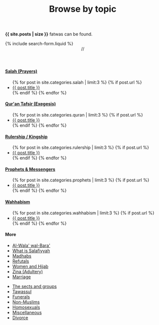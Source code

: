 ﻿---
title: Browse by topic
layout: page
active: topic
permalink: /topic/
---

<article class="post">
<p><b>{{ site.posts | size }}</b> fatwas can be found.</p>
{% include search-form.liquid %}

<br/>

<header class="major">
 <span class="date">//</span>
</header>

<div class="row">
 <div class="col-6 col-12-small">
<div class="box">
<h4><a class="icon solid fa fa-folder-open" href="/salah/"> Salah (Prayers)</a></h4>
<ul class="posts">
  {% for post in site.categories.salah | limit:3 %}
    {% if post.url %}
    <li><a href="{{ post.url }}">{{ post.title }}</a>
    </li>
    {% endif %}
  {% endfor %}
</ul>
</div>
</div>
 <div class="col-6 col-12-small">
<div class="box">
<h4><a class="icon solid fa fa-folder-open" href="/tafsir-quran/"> Qur'an Tafsir (Exegesis)</a></h4>
<ul class="posts">
  {% for post in site.categories.quran | limit:3 %}
    {% if post.url %}
    <li><a href="{{ post.url }}">{{ post.title }}</a>
    </li>
    {% endif %}
  {% endfor %}
</ul>
</div>
</div>
</div>

<div class="box">
<h4><a class="icon solid fa fa-folder-open" href="/rulership/"> Rulership / Kingship</a></h4>
<ul class="posts">
  {% for post in site.categories.rulership | limit:3 %}
    {% if post.url %}
    <li><a href="{{ post.url }}">{{ post.title }}</a>
    </li>
    {% endif %}
  {% endfor %}
</ul>
</div>

<div class="row">
 <div class="col-6 col-12-small">
<div class="box">
<h4><a class="icon solid fa fa-folder-open" href="/prophets/"> Prophets & Messengers</a></h4>
<ul class="posts">
  {% for post in site.categories.prophets | limit:3 %}
    {% if post.url %}
    <li><a href="{{ post.url }}">{{ post.title }}</a>
    </li>
    {% endif %}
  {% endfor %}
</ul>
</div>
</div>

 <div class="col-6 col-12-small">
 <div class="box">
<h4><a class="icon solid fa fa-folder-open" href="/wahhabism/"> Wahhabism</a></h4>
<ul class="posts">
  {% for post in site.categories.wahhabism | limit:3 %}
    {% if post.url %}
    <li><a href="{{ post.url }}">{{ post.title }}</a>
    </li>
    {% endif %}
  {% endfor %}
</ul>
</div>
 </div>
</div>

<div class="box">
<h4>More</h4>
<div class="row">
 <div class="col-6 col-12-small">
  <ul>
   <li><a class="icon solid fa fa-folder" href="/walabara/"> Al-Wala' wal-Bara'</a></li>
   <li><a class="icon solid fa fa-file" href="/faq/"> What is Salafiyyah</a></li>
   <li><a class="icon solid fa fa-folder" href="/madhabs/"> Madhabs</a></li>
   <li><a class="icon solid fa fa-folder" href="/refutals/"> Refutals</a></li>
   <li><a class="icon solid fa fa-folder disabled" href="#"> Women and Hijab</a></li>
   <li><a class="icon solid fa fa-folder disabled" href="#"> Zina (Adultery)</a></li>
   <li><a class="icon solid fa fa-folder disabled" href="#"> Marriage</a></li>
  </ul>
 </div>
  <div class="col-6 col-12-small">
  <ul>
   <li><a class="icon solid fa fa-folder" href="/sects/"> The sects and groups</a></li>
   <li><a class="icon solid fa fa-folder" href="/tawassul/"> Tawassul</a></li>
   <li><a class="icon solid fa fa-folder" href="/funerals/"> Funerals</a></li>
   <li><a class="icon solid fa fa-folder" href="/non-muslims/"> Non-Muslims</a></li>
   <li><a class="icon solid fa fa-folder disabled" href="#"> Homosexuals</a></li>
   <li><a class="icon solid fa fa-folder disabled" href="#"> Miscellaneous</a></li>
   <li><a class="icon solid fa fa-folder disabled" href="#"> Divorce</a></li>
  </ul>
 </div>
</div>
</div>
</article>